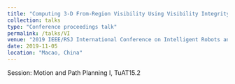 ```yaml
---
title: "Computing 3-D From-Region Visibility Using Visibility Integrity"
collection: talks
type: "Conference proceedings talk"
permalink: /talks/VI
venue: "2019 IEEE/RSJ International Conference on Intelligent Robots and Systems (IROS 2019)"
date: 2019-11-05
location: "Macao, China"
---
```


Session: Motion and Path Planning I, TuAT15.2


